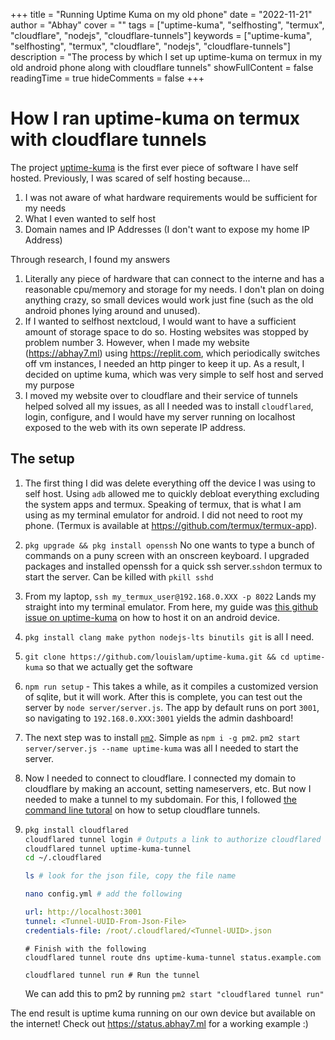 +++
title = "Running Uptime Kuma on my old phone"
date = "2022-11-21"
author = "Abhay"
cover = ""
tags = ["uptime-kuma", "selfhosting", "termux", "cloudflare", "nodejs", "cloudflare-tunnels"]
keywords = ["uptime-kuma", "selfhosting", "termux", "cloudflare", "nodejs", "cloudflare-tunnels"]
description = "The process by which I set up uptime-kuma on termux in my old android phone along with cloudflare tunnels"
showFullContent = false
readingTime = true
hideComments = false
+++
# How I ran uptime-kuma on termux with cloudflare tunnels

The project [uptime-kuma](github.com/louislam/uptime-kuma) is the first ever piece of software I have self hosted. Previously, I was scared  of self hosting because...
1. I was not aware of what hardware requirements would be sufficient for my needs
2. What I even wanted to self host
3. Domain names and IP Addresses (I don't want to expose my home IP Address)

Through research, I found my answers
1. Literally any piece of hardware that can connect to the interne and has a reasonable cpu/memory and storage for my needs. I don't plan on doing anything crazy, so small devices would work just fine (such as the old android phones lying around and unused).
2. If I wanted to selfhost nextcloud, I would want to have a sufficient amount of storage space to do so. Hosting websites was stopped by problem number 3. However, when I made my website (https://abhay7.ml) using https://replit.com, which periodically switches off vm instances, I needed an http pinger to keep it up. As a result, I decided on uptime kuma, which was very simple to self host and served my purpose
3. I moved my website over to cloudflare and their service of tunnels helped solved all my issues, as all I needed was to install `cloudflared`, login, configure, and I would have my server running on localhost exposed to the web with its own seperate IP address.

## The setup

1. The first thing I did was delete everything off the device I was using to self host. Using `adb` allowed me to quickly debloat everything excluding the system apps and termux. Speaking of termux, that is what I am using as my terminal emulator for android. I did not need to root my phone. (Termux is available at https://github.com/termux/termux-app).
2. `pkg upgrade && pkg install openssh` No one wants to type a bunch of commands on a puny screen with an onscreen keyboard. I upgraded packages and installed openssh for a quick ssh server.`sshd`on termux to start the server. Can be killed with `pkill sshd`
3. From my laptop, `ssh my_termux_user@192.168.0.XXX -p 8022` Lands my straight into my terminal emulator. From here, my guide was [this github issue on uptime-kuma](https://github.com/louislam/uptime-kuma/issues/423) on how to host it on an android device.
4. `pkg install clang make python nodejs-lts binutils git` is all I need.
5. `git clone https://github.com/louislam/uptime-kuma.git && cd uptime-kuma` so that we actually get the software
6. `npm run setup` - This takes a while, as it compiles a customized version of sqlite, but it will work. After this is complete, you can test out the server by `node server/server.js`. The app by default runs on port `3001`, so navigating to `192.168.0.XXX:3001` yields the admin dashboard!
7. The next step was to install [`pm2`](https://pm2.io/). Simple as `npm i -g pm2`. `pm2 start server/server.js --name uptime-kuma` was all I needed to start the server. 
8. Now I needed to connect to cloudflare. I connected my domain to cloudflare by making an account, setting nameservers, etc. But now I needed to make a tunnel to my subdomain. For this, I followed [the command line tutoral](https://developers.cloudflare.com/cloudflare-one/connections/connect-apps/install-and-setup/tunnel-guide/local/) on how to setup cloudflare tunnels.
9. 
	```bash
	pkg install cloudflared
	cloudflared tunnel login # Outputs a link to authorize cloudflared
	cloudflared tunnel uptime-kuma-tunnel
	cd ~/.cloudflared
	
	ls # look for the json file, copy the file name
	
	nano config.yml # add the following
	```
	
	```yaml
	url: http://localhost:3001
	tunnel: <Tunnel-UUID-From-Json-File>
	credentials-file: /root/.cloudflared/<Tunnel-UUID>.json
	```
	
	```
	# Finish with the following
	cloudflared tunnel route dns uptime-kuma-tunnel status.example.com
	
	cloudflared tunnel run # Run the tunnel
	```
	
	We can add this to pm2 by running
	`pm2 start "cloudflared tunnel run"`
	
The end result is uptime kuma running on our own device but available on the internet! Check out https://status.abhay7.ml for a working example :)
